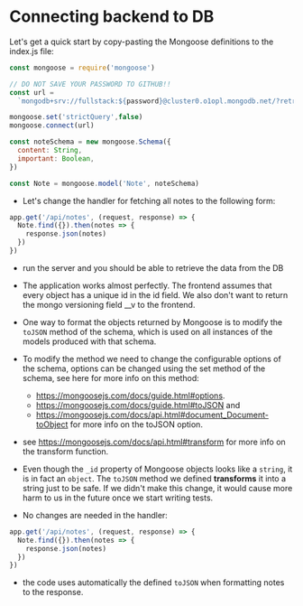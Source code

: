 # Connecting backend to DB

Let's get a quick start by copy-pasting the Mongoose definitions to the index.js file:

```js
const mongoose = require('mongoose')

// DO NOT SAVE YOUR PASSWORD TO GITHUB!!
const url =
  `mongodb+srv://fullstack:${password}@cluster0.o1opl.mongodb.net/?retryWrites=true&w=majority`

mongoose.set('strictQuery',false)
mongoose.connect(url)

const noteSchema = new mongoose.Schema({
  content: String,
  important: Boolean,
})

const Note = mongoose.model('Note', noteSchema)
```

- Let's change the handler for fetching all notes to the following form:

```js
app.get('/api/notes', (request, response) => {
  Note.find({}).then(notes => {
    response.json(notes)
  })
})
```

- run the server and you should be able to retrieve the data from the DB

- The application works almost perfectly. The frontend assumes that every object has a unique id in the id field. We also don't want to return the mongo versioning field __v to the frontend.

- One way to format the objects returned by Mongoose is to modify the `toJSON` method of the schema, which is used on all instances of the models produced with that schema.

- To modify the method we need to change the configurable options of the schema, options can be changed using the set method of the schema, see here for more info on this method: 
    - https://mongoosejs.com/docs/guide.html#options. 
    - https://mongoosejs.com/docs/guide.html#toJSON and 
    - https://mongoosejs.com/docs/api.html#document_Document-toObject for more info on the toJSON option.

- see https://mongoosejs.com/docs/api.html#transform for more info on the transform function.

- Even though the `_id` property of Mongoose objects looks like a `string`, it is in fact an `object`. The `toJSON` method we defined <strong>transforms</strong> it into a string just to be safe. If we didn't make this change, it would cause more harm to us in the future once we start writing tests.

- No changes are needed in the handler:


```js
app.get('/api/notes', (request, response) => {
  Note.find({}).then(notes => {
    response.json(notes)
  })
})
```

- the code uses automatically the defined `toJSON` when formatting notes to the response.

